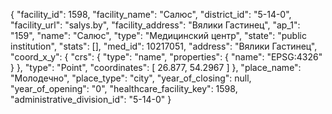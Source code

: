 {
    "facility_id": 1598,
    "facility_name": "Салюс",
    "district_id": "5-14-0",
    "facility_url": "salys.by",
    "facility_address": "Вялики Гастинец",
    "ap_1": "159",
    "name": "Салюс",
    "type": "Медицинский центр",
    "state": "public institution",
    "stats": [],
    "med_id": 10217051,
    "address": "Вялики Гастинец",
    "coord_x_y": {
        "crs": {
            "type": "name",
            "properties": {
                "name": "EPSG:4326"
            }
        },
        "type": "Point",
        "coordinates": [
            26.877,
            54.2967
        ]
    },
    "place_name": "Молодечно",
    "place_type": "city",
    "year_of_closing": null,
    "year_of_opening": "0",
    "healthcare_facility_key": 1598,
    "administrative_division_id": "5-14-0"
}